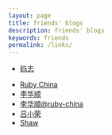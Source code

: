```yaml
---
layout: page
title: friends' blogs
description: friends' blogs
keywords: friends
permalink: /links/
---
```


<ul>
  <li>
    <a href="http://mazhuang.org/">
      码志
    </a>
  </li>
</ul>
<ul class="list-unstyled">
  <li>
    <a href="https://ruby-china.org/">
      Ruby China
    </a>
  </li>
  <li>
    <a href="http://huacnlee.com/">
      李华顺
    </a>
  </li>
  <li>
    <a href="https://ruby-china.org/huacnlee/topics">
      李华顺@ruby-china
    </a>
  </li>
  <li>
    <a href="http://mednoter.com/">
      吕小荣
    </a>
  </li>
  <li>
    <a href="https://shawzt.github.io/">
      Shaw
    </a>
  </li>
</ul>
